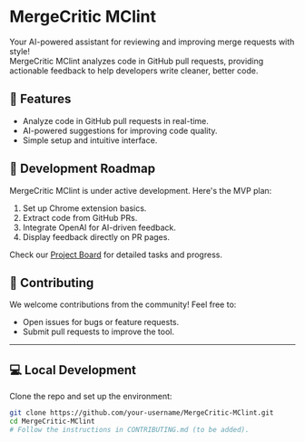 # MergeCritic MClint

Your AI-powered assistant for reviewing and improving merge requests with style!  
MergeCritic MClint analyzes code in GitHub pull requests, providing actionable feedback to help developers write cleaner, better code.

## 🚀 Features
- Analyze code in GitHub pull requests in real-time.
- AI-powered suggestions for improving code quality.
- Simple setup and intuitive interface.

## 🔧 Development Roadmap
MergeCritic MClint is under active development. Here's the MVP plan:
1. Set up Chrome extension basics.
2. Extract code from GitHub PRs.
3. Integrate OpenAI for AI-driven feedback.
4. Display feedback directly on PR pages.

Check our [Project Board](link-to-project-board) for detailed tasks and progress.

## 🎯 Contributing
We welcome contributions from the community! Feel free to:
- Open issues for bugs or feature requests.
- Submit pull requests to improve the tool.

---

## 💻 Local Development
Clone the repo and set up the environment:

```bash
git clone https://github.com/your-username/MergeCritic-MClint.git
cd MergeCritic-MClint
# Follow the instructions in CONTRIBUTING.md (to be added).
